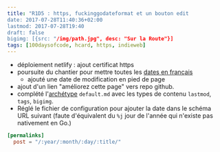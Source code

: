 ```yaml
---
title: "R1D5 : https, fuckinggodateformat et un bouton edit
date: 2017-07-28T11:40:36+02:00
lastmod: 2017-07-28T19:40
draft: false
bigimg: [{src: "/img/path.jpg", desc: "Sur la Route"}]
tags: [100daysofcode, hcard, https, indieweb]
---
```


<!--more-->



- déploiement netlify : ajout certificat https 
- poursuite du chantier pour mettre toutes les [dates en français](R1D4-100daysofcode)
	- ajouté une date de modification en pied de page
- ajout d'un lien "améliorez cette page" vers repo github.
- complété l'[archétype](https://gohugo.io/content-management/archetypes/#readout) `default.md` avec les types de contenu `lastmod`, `tags`, `bigimg`.
- Réglé le fichier de configuration pour ajouter la date dans le schéma URL suivant (faute d'équivalent du `%j` jour de l'année qui n'existe pas nativement en Go.)

```toml
[permalinks]
  post = "/:year/:month/:day/:title/"
```

<!--
## todo 



### [indiewebification](https://indiewebify.me/validate-rel-me/?url=https%3A%2F%2F100daysofcode.christopheducamp.com)

#### briques basiques

Ajouter les [briques de construction indieweb](https://adactio.com/journal/7698) essentielles

- pied de page à travailler 
	- personnaliser variable `site` pour `author` avec linkback
	- [h-card](http://microformats.org/wiki/h-card) représentative sur URL avec photo 
	- rel="me" sur les icônes sociales
- ajouter `h-entry` aux articles

```html
<article class="h-entry">
  <div class="e-content p-name">Hello world! This is my first indieweb post.</div>

  <a class="u-url" href="https://exemple.com/my-first-post">
    Publié le <time class="dt-published">2017-07-28 11:10:22+0000</time>
  </a>
</article>
```

#### webmentions

ressources à trouver

- <https://github.com/ChristopherA/LifeWithAlacrityBlog/tree/master/blog/themes/indie-tufte>
- <http://www.petersell.com/2017/indiewebify-my-static-hugo-website>


### Iconographie 

- Ajouté un répertoire local `static/img` pour ajouter des images personnelles
- Shortcode `gallery` à tester (modèle [Photoswipe](/post/echantillon-photoswipe-gallery))

{{< gallery caption-effect="fade" >}}
  {{< figure thumb="-thumb" link="/img/hexagon.jpg" >}}
  {{< figure thumb="-thumb" link="/img/sphere.jpg" caption="Sphere" >}}
  {{< figure thumb="-thumb" link="/img/triangle.jpg" caption="Triangle" alt="Ceci est long commentaire concernant un triangle" >}}
{{< /gallery >}}

-->
